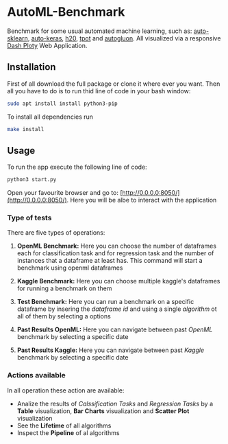 # AutoML-Benchmark
Benchmark for some usual automated machine learning, such as: [auto-sklearn](https://automl.github.io/auto-sklearn/master/), [auto-keras](https://autokeras.com/), [h20](https://docs.h2o.ai/h2o/latest-stable/h2o-docs/automl.html), [tpot](http://epistasislab.github.io/tpot/) and [autogluon](http://epistasislab.github.io/tpot/). All visualized via a responsive [Dash Ploty](https://dash.plotly.com/) Web Application.


## Installation
First of all download the full package or clone it where ever you want. Then all you have to do is to run thid line of code in your bash window: 
```bash
sudo apt install install python3-pip
```

To install all dependencies run 
```bash
make install
```

## Usage
To run the app execute the following line of code:
```bash
python3 start.py
```
Open your favourite browser and go to: [http://0.0.0.0:8050/](http://0.0.0.0:8050/). Here you will be albe to interact with the application

### Type of tests
There are five types of operations:

1. **OpenML Benchmark:** Here you can choose the number of dataframes each for classification task and for regression task and the number of instances that a dataframe at least has. This command will start a benchmark using openml dataframes

2. **Kaggle Benchmark:** Here you can choose multiple kaggle's dataframes for running a benchmark on them

3. **Test Benchmark:** Here you can run a benchmark on a specific dataframe by insering the *dataframe id* and using a single *algorithm* ot all of them by selecting a options

4. **Past Results OpenML:** Here you can navigate between past *OpenML* benchmark by selecting a specific date

5. **Past Results Kaggle:** Here you can navigate between past *Kaggle* benchmark by selecting a specific date

### Actions available 
In all operation these action are available:
* Analize the results of _Calssification Tasks_ and _Regression Tasks_ by a **Table** visualization, **Bar Charts** visualization and **Scatter Plot** visualization
* See the **Lifetime** of all algorithms
* Inspect the **Pipeline** of al algorithms
